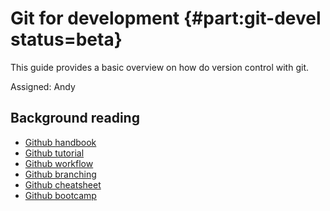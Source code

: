 # Git for development  {#part:git-devel status=beta}

This guide provides a basic overview on how do version control with git.

Assigned:  Andy

## Background reading

- [Github handbook](https://guides.github.com/introduction/git-handbook/)
- [Github tutorial](https://guides.github.com/activities/hello-world/)
- [Github workflow](https://guides.github.com/introduction/Llow/)
- [Github branching](https://git-scm.com/book/en/v2/Git-Branching-Basic-Branching-and-Merging)
- [Github cheatsheet](https://services.github.com/on-demand/downloads/github-git-cheat-sheet/)
- [Github bootcamp](https://help.github.com/categories/bootcamp/)
